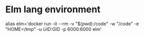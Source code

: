 # Elm lang environment

alias elm='docker run -it --rm -v "$(pwd):/code" -w "/code" -e "HOME=/tmp" -u $UID:$GID -p 6000:6000 elm'
